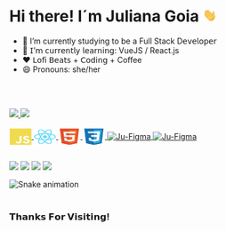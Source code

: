 <h1> Hi there! I´m Juliana Goia <img src="https://github.com/LeonardoYz/LeonardoYz/blob/main/assets/Hi.gif" width="25"></h1>


- 🔭 I’m currently studying to be a Full Stack D𝖾𝗏𝖾𝗅𝗈𝗉𝖾𝗋
- 🌱 𝖨’𝗆 𝖼𝗎𝗋𝗋𝖾𝗇𝗍𝗅𝗒 𝗅𝖾𝖺𝗋𝗇𝗂𝗇𝗀: VueJS / React.js
- ❤️ 𝖫𝗈𝖿𝗂 𝖡𝖾𝖺𝗍𝗌 + 𝖢𝗈𝖽𝗂𝗇𝗀 + Coffee
- 😄 Pronouns: she/her

<br></br>

<div>
  <a href="https://github.com/julianagoia">
  <img height="150em" src="https://github-readme-stats.vercel.app/api?username=julianagoia&show_icons=true&theme=dracula&include_all_commits=true&count_private=true"/>
  <img height="150em" src="https://github-readme-stats.vercel.app/api/top-langs/?username=julianagoia&layout=compact&langs_count=7&theme=dracula"/>
</div>
  
  <div style="display: inline_block"><br>
  <img align="center" alt="Ju-Js" height="30" width="40" src="https://raw.githubusercontent.com/devicons/devicon/master/icons/javascript/javascript-plain.svg">
  <img align="center" alt="Ju-React" height="30" width="40" src="https://raw.githubusercontent.com/devicons/devicon/master/icons/react/react-original.svg">
  <img align="center" alt="Ju-HTML" height="30" width="40" src="https://raw.githubusercontent.com/devicons/devicon/master/icons/html5/html5-original.svg">
  <img align="center" alt="Ju-CSS" height="30" width="40" src="https://raw.githubusercontent.com/devicons/devicon/master/icons/css3/css3-original.svg">
  <img align="center" alt="Ju-Figma" height="30" width="40" src="https://cdn.jsdelivr.net/gh/devicons/devicon/icons/figma/figma-original.svg">
  <img align="center" alt="Ju-Figma" height="30" width="40" src="https://cdn.jsdelivr.net/gh/devicons/devicon/icons/visualstudio/visualstudio-plain.svg">
</div>
  
  ##

  <div> 
  <a href="https://www.linkedin.com/in/julianakaorigoia/" target="_blank"><img src="https://img.shields.io/badge/-LinkedIn-%230077B5?style=for-the-badge&logo=linkedin&logoColor=white" target="_blank"></a> 
  <a href="https://www.instagram.com/kkaojuu/" target="_blank"><img src="https://img.shields.io/badge/Instagram-E4405F?style=for-the-badge&logo=instagram&logoColor=white"></a> 
  <a href = "mailto:goia.julianakg@gmail.com"><img src="https://img.shields.io/badge/-Gmail-%23333?style=for-the-badge&logo=gmail&logoColor=white" target="_blank"></a>
  <a href = "https://chatwith.io/s/julianagoia"><img src="https://img.shields.io/badge/WhatsApp-25D366?style=for-the-badge&logo=whatsapp&logoColor=white"></a>
</div>

  
  ![Snake animation](https://github.com/LeonardoYz/LeonardoYz/blob/output/github-contribution-grid-snake.svg)

#

<h3>𝗧𝗵𝗮𝗻𝗸𝘀 𝗙𝗼𝗿 𝗩𝗶𝘀𝗶𝘁𝗶𝗻𝗴!</h3>
